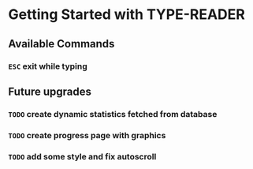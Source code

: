# Getting Started with TYPE-READER 

## Available Commands 

### `ESC` exit while typing

##  Future upgrades

### `TODO` create dynamic statistics fetched from database
### `TODO` create progress page with graphics
### `TODO` add some style and fix autoscroll



